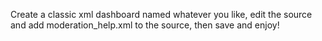 Create a classic xml dashboard named whatever you like, edit the source and add moderation_help.xml to the source, then save and enjoy!
